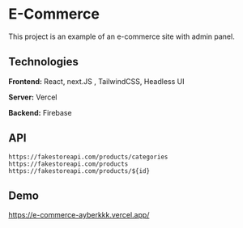 
# E-Commerce

This project is an example of an e-commerce site with admin panel.

## Technologies

**Frontend:** React, next.JS , TailwindCSS, Headless UI

**Server:** Vercel

**Backend:** Firebase



## API
```
https://fakestoreapi.com/products/categories
https://fakestoreapi.com/products
https://fakestoreapi.com/products/${id}

```

  
## Demo

https://e-commerce-ayberkkk.vercel.app/

  
